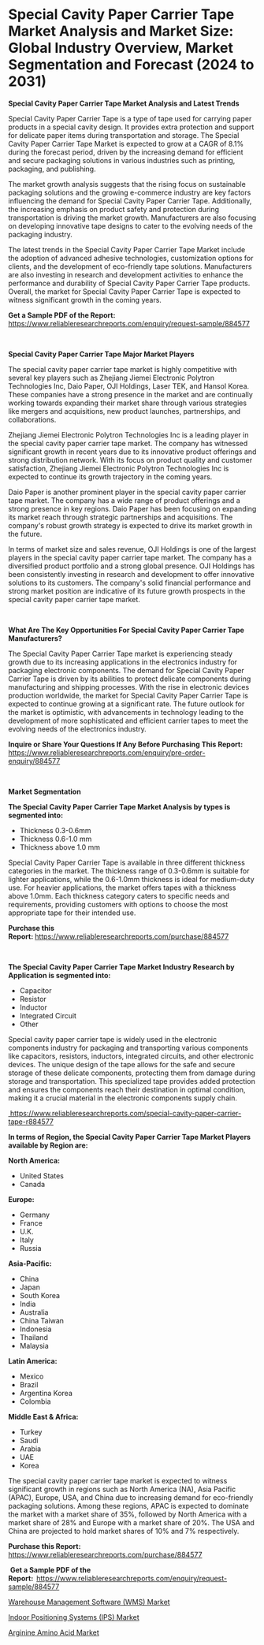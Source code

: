 <p><h1>Special Cavity Paper Carrier Tape Market Analysis and Market Size: Global Industry Overview, Market Segmentation and Forecast (2024 to 2031)</h1></p><p><strong>Special Cavity Paper Carrier Tape Market Analysis and Latest Trends</strong></p>
<p><p>Special Cavity Paper Carrier Tape is a type of tape used for carrying paper products in a special cavity design. It provides extra protection and support for delicate paper items during transportation and storage. The Special Cavity Paper Carrier Tape Market is expected to grow at a CAGR of 8.1% during the forecast period, driven by the increasing demand for efficient and secure packaging solutions in various industries such as printing, packaging, and publishing.</p><p>The market growth analysis suggests that the rising focus on sustainable packaging solutions and the growing e-commerce industry are key factors influencing the demand for Special Cavity Paper Carrier Tape. Additionally, the increasing emphasis on product safety and protection during transportation is driving the market growth. Manufacturers are also focusing on developing innovative tape designs to cater to the evolving needs of the packaging industry.</p><p>The latest trends in the Special Cavity Paper Carrier Tape Market include the adoption of advanced adhesive technologies, customization options for clients, and the development of eco-friendly tape solutions. Manufacturers are also investing in research and development activities to enhance the performance and durability of Special Cavity Paper Carrier Tape products. Overall, the market for Special Cavity Paper Carrier Tape is expected to witness significant growth in the coming years.</p></p>
<p><strong>Get a Sample PDF of the Report:&nbsp;</strong> <a href="https://www.reliableresearchreports.com/enquiry/request-sample/884577">https://www.reliableresearchreports.com/enquiry/request-sample/884577</a></p>
<p>&nbsp;</p>
<p><strong>Special Cavity Paper Carrier Tape Major Market Players</strong></p>
<p><p>The special cavity paper carrier tape market is highly competitive with several key players such as Zhejiang Jiemei Electronic Polytron Technologies Inc, Daio Paper, OJI Holdings, Laser TEK, and Hansol Korea. These companies have a strong presence in the market and are continually working towards expanding their market share through various strategies like mergers and acquisitions, new product launches, partnerships, and collaborations.</p><p>Zhejiang Jiemei Electronic Polytron Technologies Inc is a leading player in the special cavity paper carrier tape market. The company has witnessed significant growth in recent years due to its innovative product offerings and strong distribution network. With its focus on product quality and customer satisfaction, Zhejiang Jiemei Electronic Polytron Technologies Inc is expected to continue its growth trajectory in the coming years.</p><p>Daio Paper is another prominent player in the special cavity paper carrier tape market. The company has a wide range of product offerings and a strong presence in key regions. Daio Paper has been focusing on expanding its market reach through strategic partnerships and acquisitions. The company's robust growth strategy is expected to drive its market growth in the future.</p><p>In terms of market size and sales revenue, OJI Holdings is one of the largest players in the special cavity paper carrier tape market. The company has a diversified product portfolio and a strong global presence. OJI Holdings has been consistently investing in research and development to offer innovative solutions to its customers. The company's solid financial performance and strong market position are indicative of its future growth prospects in the special cavity paper carrier tape market.</p></p>
<p>&nbsp;</p>
<p><strong>What Are The Key Opportunities For Special Cavity Paper Carrier Tape Manufacturers?</strong></p>
<p><p>The Special Cavity Paper Carrier Tape market is experiencing steady growth due to its increasing applications in the electronics industry for packaging electronic components. The demand for Special Cavity Paper Carrier Tape is driven by its abilities to protect delicate components during manufacturing and shipping processes. With the rise in electronic devices production worldwide, the market for Special Cavity Paper Carrier Tape is expected to continue growing at a significant rate. The future outlook for the market is optimistic, with advancements in technology leading to the development of more sophisticated and efficient carrier tapes to meet the evolving needs of the electronics industry.</p></p>
<p><strong>Inquire or Share Your Questions If Any Before Purchasing This Report:</strong> <a href="https://www.reliableresearchreports.com/enquiry/pre-order-enquiry/884577">https://www.reliableresearchreports.com/enquiry/pre-order-enquiry/884577</a></p>
<p>&nbsp;</p>
<p><strong>Market Segmentation</strong></p>
<p><strong>The Special Cavity Paper Carrier Tape Market Analysis by types is segmented into:</strong></p>
<p><ul><li>Thickness 0.3-0.6mm</li><li>Thickness 0.6-1.0 mm</li><li>Thickness above 1.0 mm</li></ul></p>
<p><p>Special Cavity Paper Carrier Tape is available in three different thickness categories in the market. The thickness range of 0.3-0.6mm is suitable for lighter applications, while the 0.6-1.0mm thickness is ideal for medium-duty use. For heavier applications, the market offers tapes with a thickness above 1.0mm. Each thickness category caters to specific needs and requirements, providing customers with options to choose the most appropriate tape for their intended use.</p></p>
<p><strong>Purchase this Report:&nbsp;</strong><a href="https://www.reliableresearchreports.com/purchase/884577">https://www.reliableresearchreports.com/purchase/884577</a></p>
<p>&nbsp;</p>
<p><strong>The Special Cavity Paper Carrier Tape Market Industry Research by Application is segmented into:</strong></p>
<p><ul><li>Capacitor</li><li>Resistor</li><li>Inductor</li><li>Integrated Circuit</li><li>Other</li></ul></p>
<p><p>Special cavity paper carrier tape is widely used in the electronic components industry for packaging and transporting various components like capacitors, resistors, inductors, integrated circuits, and other electronic devices. The unique design of the tape allows for the safe and secure storage of these delicate components, protecting them from damage during storage and transportation. This specialized tape provides added protection and ensures the components reach their destination in optimal condition, making it a crucial material in the electronic components supply chain.</p></p>
<p><a href="https://www.reliableresearchreports.com/special-cavity-paper-carrier-tape-r884577">&nbsp;https://www.reliableresearchreports.com/special-cavity-paper-carrier-tape-r884577</a></p>
<p><strong>In terms of Region, the Special Cavity Paper Carrier Tape Market Players available by Region are:</strong></p>
<p>
    <p> <strong> North America: </strong>
        <ul>
            <li>United States</li>
            <li>Canada</li>
        </ul>
        </p> 
    <p> <strong> Europe: </strong>
        <ul>
            <li>Germany</li>
            <li>France</li>
            <li>U.K.</li>
            <li>Italy</li>
            <li>Russia</li>
        </ul>
        </p> 
    <p> <strong> Asia-Pacific: </strong>
        <ul>
            <li>China</li>
            <li>Japan</li>
            <li>South Korea</li>
            <li>India</li>
            <li>Australia</li>
            <li>China Taiwan</li>
            <li>Indonesia</li>
            <li>Thailand</li>
            <li>Malaysia</li>
        </ul>
        </p> 
    <p> <strong> Latin America: </strong>
        <ul>
            <li>Mexico</li>
            <li>Brazil</li>
            <li>Argentina Korea</li>
            <li>Colombia</li>
        </ul>
        </p> 
    <p> <strong> Middle East & Africa: </strong>
        <ul>
            <li>Turkey</li>
            <li>Saudi</li>
            <li>Arabia</li>
            <li>UAE</li>
            <li>Korea</li>
        </ul>
    </p>
    </p>
<p><p>The special cavity paper carrier tape market is expected to witness significant growth in regions such as North America (NA), Asia Pacific (APAC), Europe, USA, and China due to increasing demand for eco-friendly packaging solutions. Among these regions, APAC is expected to dominate the market with a market share of 35%, followed by North America with a market share of 28% and Europe with a market share of 20%. The USA and China are projected to hold market shares of 10% and 7% respectively.</p></p>
<p><strong>Purchase this Report: </strong><a href="https://www.reliableresearchreports.com/purchase/884577">https://www.reliableresearchreports.com/purchase/884577</a></p>
<p>&nbsp;<strong>Get a Sample PDF of the Report:&nbsp;&nbsp;</strong><a href="https://www.reliableresearchreports.com/enquiry/request-sample/884577">https://www.reliableresearchreports.com/enquiry/request-sample/884577</a></p>
<p><strong></strong></p>
<p><p><a href="https://www.linkedin.com/pulse/analyzing-warehouse-management-software-wms-market-global-industry-axatc?trackingId=%2BSwj8Wbo4Yhk5UuCMQGBKA%3D%3D">Warehouse Management Software (WMS) Market</a></p><p><a href="https://www.linkedin.com/pulse/indoor-positioning-systems-ips-market-research-report-its-history-k7x6c?trackingId=NzlDd5%2FeROqH1NAe3dQTLA%3D%3D">Indoor Positioning Systems (IPS) Market</a></p><p><a href="https://github.com/LitzyGulgowski2023/Market-Research-Report-List-1/blob/main/arginine-amino-acid-market.md">Arginine Amino Acid Market</a></p></p>
